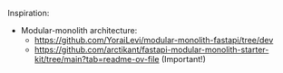 Inspiration:
* Modular-monolith architecture:
  * https://github.com/YoraiLevi/modular-monolith-fastapi/tree/dev
  * https://github.com/arctikant/fastapi-modular-monolith-starter-kit/tree/main?tab=readme-ov-file (Important!)

